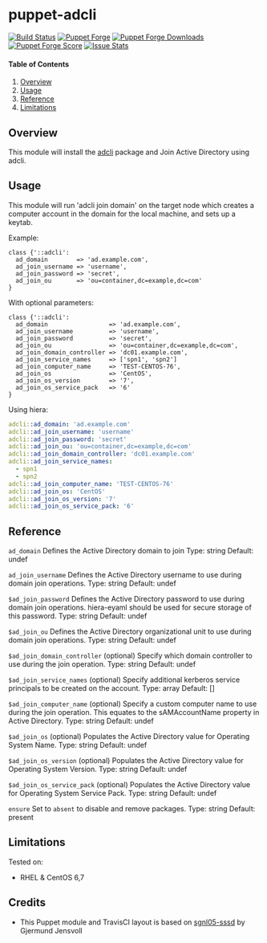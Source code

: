 # puppet-adcli

[![Build Status](https://travis-ci.org/acjohnson/puppet-adcli.svg)](https://travis-ci.org/acjohnson/puppet-adcli)
[![Puppet Forge](https://img.shields.io/puppetforge/v/acjohnson/adcli.svg)](https://forge.puppetlabs.com/acjohnson/adcli)
[![Puppet Forge Downloads](https://img.shields.io/puppetforge/dt/acjohnson/adcli.svg)](https://forge.puppetlabs.com/acjohnson/adcli)
[![Puppet Forge Score](https://img.shields.io/puppetforge/f/acjohnson/adcli.svg)](https://forge.puppetlabs.com/acjohnson/adcli/scores)
[![Issue Stats](http://issuestats.com/github/acjohnson/puppet-adcli/badge/pr?style=flat)](http://issuestats.com/github/acjohnson/puppet-adcli)

#### Table of Contents

1. [Overview](#overview)
2. [Usage](#usage)
3. [Reference](#reference)
4. [Limitations](#limitations)

## Overview

This module will install the [adcli][0] package and Join Active Directory using adcli.

## Usage

This module will run 'adcli join domain' on the target node which creates a computer account in the domain for the local machine, and sets up a keytab.

Example:

```puppet
class {'::adcli':
  ad_domain        => 'ad.example.com',
  ad_join_username => 'username',
  ad_join_password => 'secret',
  ad_join_ou       => 'ou=container,dc=example,dc=com'
}

```

With optional parameters:
```puppet
class {'::adcli':
  ad_domain                 => 'ad.example.com',
  ad_join_username          => 'username',
  ad_join_password          => 'secret',
  ad_join_ou                => 'ou=container,dc=example,dc=com',
  ad_join_domain_controller => 'dc01.example.com',
  ad_join_service_names     => ['spn1', 'spn2']
  ad_join_computer_name     => 'TEST-CENTOS-76',
  ad_join_os                => 'CentOS',
  ad_join_os_version        => '7',
  ad_join_os_service_pack   => '6'
}

```

Using hiera:
```yaml
adcli::ad_domain: 'ad.example.com'
adcli::ad_join_username: 'username'
adcli::ad_join_password: 'secret'
adcli::ad_join_ou: 'ou=container,dc=example,dc=com'
adcli::ad_join_domain_controller: 'dc01.example.com'
adcli::ad_join_service_names:
  - spn1
  - spn2
adcli::ad_join_computer_name: 'TEST-CENTOS-76'
adcli::ad_join_os: 'CentOS'
adcli::ad_join_os_version: '7'
adcli::ad_join_os_service_pack: '6'
```


## Reference

`ad_domain`
Defines the Active Directory domain to join
Type: string
Default: undef

`ad_join_username`
Defines the Active Directory username to use during domain join operations.
Type: string
Default: undef

`$ad_join_password`
Defines the Active Directory password to use during domain join operations. hiera-eyaml should be used for secure storage of this password.
Type: string
Default: undef

`$ad_join_ou`
Defines the Active Directory organizational unit to use during domain join operations.
Type: string
Default: undef

`$ad_join_domain_controller`
(optional) Specify which domain controller to use during the join operation.
Type: string
Default: undef

`$ad_join_service_names`
(optional) Specify additional kerberos service principals to be created on the account.
Type: array
Default: []

`$ad_join_computer_name`
(optional) Specify a custom computer name to use during the join operation.  This equates to the
sAMAccountName property in Active Directory.
Type: string
Default: undef

`$ad_join_os`
(optional) Populates the Active Directory value for Operating System Name.
Type: string
Default: undef

`$ad_join_os_version`
(optional) Populates the Active Directory value for Operating System Version.
Type: string
Default: undef

`$ad_join_os_service_pack`
(optional) Populates the Active Directory value for Operating System Service Pack.
Type: string
Default: undef

`ensure`
Set to `absent` to disable and remove packages.
Type: string
Default: present

## Limitations

Tested on:
* RHEL & CentOS 6,7

## Credits

* This Puppet module and TravisCI layout is based on [sgnl05-sssd][1] by Gjermund Jensvoll

[0]: https://www.freedesktop.org/software/realmd/adcli/adcli.html
[1]: https://github.com/sgnl05/sgnl05-sssd
